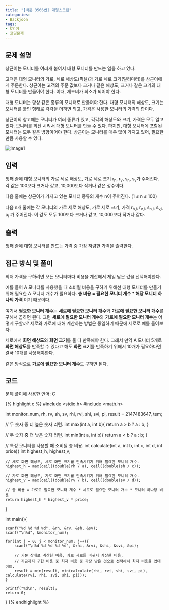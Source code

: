 ```yaml
---
title: "[백준 3566번] 대형스크린"
categories:
- Backjoon
tags:
- C언어
- 코딩문제
---
```


## 문제 설명

상근이는 모니터를 여러개 붙여서 대형 모니터를 만드는 일을 하고 있다. 

고객은 대형 모니터의 가로, 세로 해상도(픽셀)과 가로 세로 크기(밀리미터)를 상근이에게 주문한다. 상근이는 고객의 주문 값보다 크거나 같은 해상도, 크거나 같은 크기의 대형 모니터를 만들어야 한다. 이때, 제조비가 최소가 되어야 한다.

대형 모니터는 항상 같은 종류의 모니터로 만들어야 한다. 대형 모니터의 해상도, 크기는 모니터를 붙인 형태로 각각을 더하면 되고, 가격은 사용한 모니터의 가격의 합이다.

상근이의 창고에는 모니터가 여러 종류가 있고, 각각의 해상도와 크기, 가격은 모두 알고 있다. 모니터를 회전 시켜서 대형 모니터를 만들 수 있다. 하지만, 대형 모니터에 포함된 모니터는 모두 같은 방향이어야 한다. 상근이는 모니터를 매우 많이 가지고 있어, 필요한 만큼 사용할 수 있다.

![Image1](https://www.acmicpc.net/upload/images/monitor.png)

## 입력

첫째 줄에 대형 모니터의 가로 세로 해상도, 가로 세로 크기 r<sub>h</sub>, r<sub>v</sub>, s<sub>h</sub>, s<sub>v</sub>가 주어진다. 각 값은 100보다 크거나 같고, 10,000보다 작거나 같은 정수이다.

다음 줄에는 상근이가 가지고 있는 모니터 종류의 개수 n이 주어진다. (1 ≤ n ≤ 100)

다음 n개 줄에는 각 모니터의 가로 세로 해상도, 가로 세로 크기, 가격 r<sub>h,i</sub>, r<sub>v,i</sub>, s<sub>h,i</sub>, s<sub>v,i</sub>, p<sub>i</sub> 가 주어진다. 이 값도 모두 100보다 크거나 같고, 10,000보다 작거나 같다.

## 출력

첫째 줄에 대형 모니터를 만드는 가격 중 가장 저렴한 가격을 출력한다.

## 접근 방식 및 풀이

최저 가격을 구하려면 모든 모니터마다 비용을 계산해서 제일 낮은 값을 선택해야한다.

예를 들어 A 모니터를 사용했을 때 소비될 비용을 구하기 위해선 대형 모니터를 만들기 위해 필요한 A 모니터 개수가 필요하다.
**총 비용 = 필요한 모니터 개수 * 해당 모니터 하나의 가격** 이기 때문이다.

여기서 **필요한 모니터 개수**는 **세로에 필요한 모니터 개수**와 **가로에 필요한 모니터 개수**를 구해서 곱하면 된다. 그럼 **세로에 필요한 모니터 개수**와 **가로에 필요한 모니터 개수**는 어떻게 구할까? 세로와 가로에 대해 계산하는 방법은 동일하기 때문에 세로로 예를 들어보자.

세로에서 **화면 해상도**와  **화면 크기**를 둘 다 만족해야 한다. 그래서 만약 A 모니터 5개로 **화면 해상도**를 만족할 수 있다고 해도 **화면 크기**를 만족하기 위해서 10개가 필요하다면 결국 10개를 사용해야한다.

같은 방식으로 **가로에 필요한 모니터 개수**도 구하면 된다.

## 코드
문제 풀이에 사용한 언어: C

{% highlight c %}
#include <stdio.h>
#include <math.h>

int monitor_num, rh, rv, sh, sv, rhi, rvi, shi, svi, pi, result = 2147483647, tem;

// 두 숫자 중 더 높은 숫자 리턴.
int max(int a, int b){
    return a > b ? a : b;
}

// 두 숫자 중 더 낮은 숫자 리턴.
int min(int a, int b){
    return a < b ? a : b;
}

// 특정 모니터를 사용할 때 소비될 총 비용.
int calculate(int a, int b, int c, int d, int price){
    int highest_h, highest_v;
    
    // 세로 화면 해상도, 세로 화면 크기를 만족시키기 위해 필요한 모니터 개수.
    highest_h = max(ceil((double)rh / a), ceil((double)sh / c));
    
    // 가로 화면 해상도, 가로 화면 크기를 만족시키기 위해 필요한 모니터 개수.
    highest_v = max(ceil((double)rv / b), ceil((double)sv / d));
    
    // 총 비용 = 가로로 필요한 모니터 개수 * 세로로 필요한 모니터 개수 * 모니터 하나당 비용
    return highest_h * highest_v * price;
}

int main(){
    
    scanf("%d %d %d %d", &rh, &rv, &sh, &sv);
    scanf("\n%d", &monitor_num);
    
    for(int j = 0; j < monitor_num; j++){
        scanf("\n%d %d %d %d %d", &rhi, &rvi, &shi, &svi, &pi);
        
        // 기본 상태로 계산한 비용, 가로 세로를 바꿔서 계산한 비용,
        // 지금까지 구한 비용 중 최저 비용 중 가장 낮은 것으로 선택해서 최저 비용을 업데이트.
        result = min(result, min(calculate(rhi, rvi, shi, svi, pi), calculate(rvi, rhi, svi, shi, pi)));
    }
    
    printf("%d\n", result);
    return 0;
}
{% endhighlight %}
